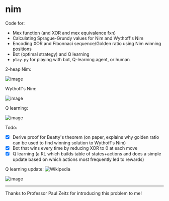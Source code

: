 # nim

Code for:
- Mex function (and XOR and mex equivalence fxn)
- Calculating Sprague-Grundy values for Nim and Wythoff's Nim
- Encoding XOR and Fibonnaci sequence/Golden ratio using Nim winning positions
- Bot (optimal strategy) and Q learning
- `play.py` for playing with bot, Q-learning agent, or human

2-heap Nim:

![image](https://user-images.githubusercontent.com/56745453/201555184-41da40cb-0ad8-4f4c-9193-9f04f2d94d36.png)

Wythoff's Nim:

![image](https://user-images.githubusercontent.com/56745453/201555204-c8ddd680-1338-4e74-8a92-07c2e2e41d05.png)

Q learning:

![image](https://user-images.githubusercontent.com/56745453/202778919-3472ae9f-e377-4f4b-baf7-9933d7488471.png)

Todo:
- [x] Derive proof for Beatty's theorem (on paper, explains why golden ratio can be used to find winning solution to Wythoff's Nim)
- [x] Bot that wins every time by reducing XOR to 0 at each move
- [x] Q learning (a RL which builds table of states+actions and does a simple update based on which actions most frequently led to rewards)

Q learning update: ![Wikipedia](https://user-images.githubusercontent.com/56745453/202762079-015baaf8-47ae-4985-9259-8b6138aa2211.png)

![image](https://user-images.githubusercontent.com/56745453/202652832-c9bb443b-ad80-470b-be7f-ae9acb501d57.png)

---

Thanks to Professor Paul Zeitz for introducing this problem to me!
